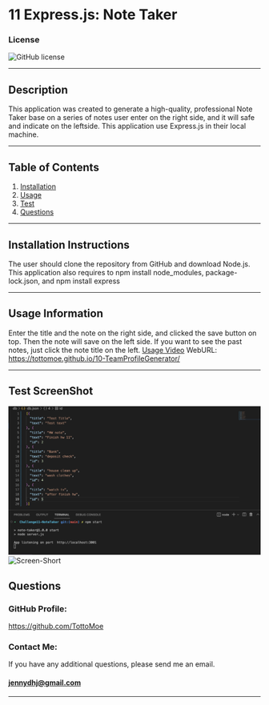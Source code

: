 # 11 Express.js: Note Taker

### License
  ![GitHub license](https://img.shields.io/badge/license-MIT-green.svg)
***

## Description
This application was created to generate a high-quality, professional Note Taker base on a series of notes user enter on the right side, and it will safe and indicate on the leftside. This application use Express.js in their local machine.
***

## Table of Contents
1. [Installation](#installation)
2. [Usage](#usage)
3. [Test](#test)
4. [Questions](#questions)
***

<a name="installation"></a>
## Installation Instructions
  
The user should clone the repository from GitHub and download Node.js. This application also requires  to npm install node_modules, package-lock.json, and npm install express
***

<a name="usage"></a>
## Usage Information
  
Enter the title and the note on the right side, and clicked the save button on top. Then the note will save on the left side. If you want to see the past notes, just click the note title on the left.
[Usage Video](https://drive.google.com/file/d/1gWsDyO7TfMZywuKBNI7T_YoWeFsE-DxU/view)
WebURL: https://tottomoe.github.io/10-TeamProfileGenerator/
***

<a name="test"></a>
## Test ScreenShot
![Screen-Shot1](./screenshot2.png)
![Screen-Short](./screenshot3.png)

<a name="questions"></a>
## Questions
  
### GitHub Profile:
https://github.com/TottoMoe
  
### Contact Me:
If you have any additional questions, please send me an email.
#### jennydhj@gmail.com 
***